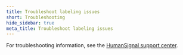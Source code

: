 ```yaml
---
title: Troubleshoot labeling issues
short: Troubleshooting
hide_sidebar: true
meta_title: Troubleshoot labeling issues
---
```


For troubleshooting information, see the [HumanSignal support center](https://support.humansignal.com/hc/en-us). 